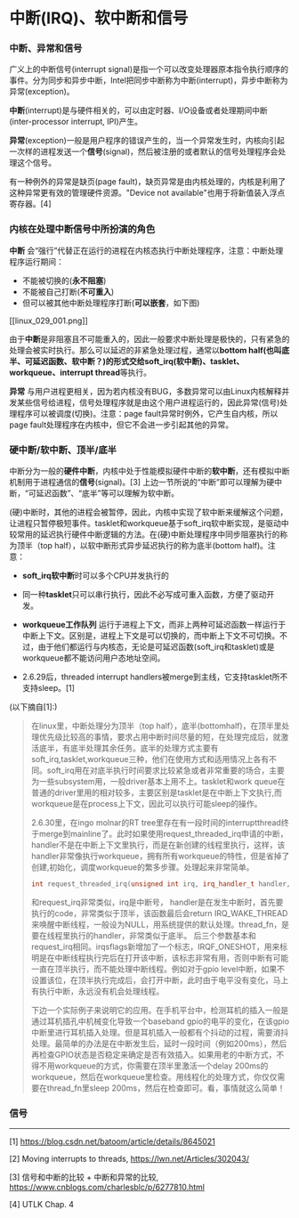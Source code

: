 # 中断(IRQ)、软中断和信号

### 中断、异常和信号

广义上的中断信号(interrupt signal)是指一个可以改变处理器原本指令执行顺序的事件。分为同步和异步中断，Intel把同步中断称为中断(interrupt)，异步中断称为异常(exception)。

**中断**(interrupt)是与硬件相关的，可以由定时器、I/O设备或者处理期间中断(inter-processor interrupt, IPI)产生。

**异常**(exception)一般是用户程序的错误产生的，当一个异常发生时，内核向引起一次样的进程发送一个**信号**(signal)，然后被注册的或者默认的信号处理程序会处理这个信号。

有一种例外的异常是缺页(page fault)，缺页异常是由内核处理的，内核是利用了这种异常更有效的管理硬件资源。"Device not available"也用于将新值装入浮点寄存器。[4]


### 内核在处理中断信号中所扮演的角色

**中断** 会“强行”代替正在运行的进程在内核态执行中断处理程序，注意：中断处理程序运行期间：

* 不能被切换的(**永不阻塞**)
* 不能被自己打断(**不可重入**)
* 但可以被其他中断处理程序打断(**可以嵌套**，如下图)

[[linux_029_001.png]]

由于**中断**是非阻塞且不可能重入的，因此一般要求中断处理是极快的，只有紧急的处理会被实时执行。那么可以延迟的非紧急处理过程，通常以**bottom half(也叫底半、可延迟函数、软中断？)**的形式交给**soft_irq(软中断)、tasklet、workqueue、interrupt thread**等执行。

**异常** 与用户进程更相关，因为若内核没有BUG，多数异常可以由Linux内核解释并发某些信号给进程，信号处理程序就是由这个用户进程运行的，因此异常(信号)处理程序可以被调度(切换)。注意：page fault异常时例外，它产生自内核，所以page fault处理程序在内核中，但它不会进一步引起其他的异常。


### 硬中断/软中断、顶半/底半

中断分为一般的**硬件中断**，内核中处于性能模拟硬件中断的**软中断**，还有模拟中断机制用于进程通信的**信号**(signal)。[3] 上边一节所说的“中断”即可以理解为硬中断，“可延迟函数”、“底半”等可以理解为软中断。

(硬)中断时，其他的进程会被暂停，因此，内核中实现了软中断来缓解这个问题，让进程只暂停极短事件。tasklet和workqueue基于soft_irq软中断实现，是驱动中较常用的延迟执行硬件中断逻辑的方法。在(硬)中断处理程序中同步阻塞执行的称为顶半（top half），以软中断形式异步延迟执行的称为底半(bottom half)。注意：

* **soft_irq软中断**时可以多个CPU并发执行的

* 同一种**tasklet**只可以串行执行，因此不必写成可重入函数，方便了驱动开发。

* **workqueue工作队列** 运行于进程上下文，而非上两种可延迟函数一样运行于中断上下文。区别是，进程上下文是可以切换的，而中断上下文不可切换。不过，由于他们都运行与内核态，无论是可延迟函数(soft_irq和tasklet)或是workqueue都不能访问用户态地址空间。

* 2.6.29后，threaded interrupt handlers被merge到主线，它支持tasklet所不支持sleep。[1]


(以下摘自[1]:)

>
> 在linux里，中断处理分为顶半（top half），底半(bottomhalf)，在顶半里处理优先级比较高的事情，要求占用中断时间尽量的短，在处理完成后，就激活底半，有底半处理其余任务。底半的处理方式主要有soft_irq,tasklet,workqueue三种，他们在使用方式和适用情况上各有不同。soft_irq用在对底半执行时间要求比较紧急或者非常重要的场合，主要为一些subsystem用，一般driver基本上用不上。tasklet和work queue在普通的driver里用的相对较多，主要区别是tasklet是在中断上下文执行,而workqueue是在process上下文，因此可以执行可能sleep的操作。
> 
> 2.6.30里，在ingo molnar的RT tree里存在有一段时间的interruptthread终于merge到mainline了。此时如果使用request_threaded_irq申请的中断，handler不是在中断上下文里执行，而是在新创建的线程里执行，这样，该handler非常像执行workqueue，拥有所有workqueue的特性，但是省掉了创建,初始化，调度workqueue的繁多步骤。处理起来非常简单。
> ```cpp
> int request_threaded_irq(unsigned int irq, irq_handler_t handler, irq_handler_t thread_fn, unsigned long irqflags, const char *devname, void *dev_id)
> ```
> 
> 和request_irq非常类似，irq是中断号， handler是在发生中断时，首先要执行的code，非常类似于顶半，该函数最后会return IRQ_WAKE_THREAD来唤醒中断线程，一般设为NULL，用系统提供的默认处理。thread_fn，是要在线程里执行的handler，非常类似于底半。 后三个参数基本和request_irq相同。irqsflags新增加了一个标志，IRQF_ONESHOT，用来标明是在中断线程执行完后在打开该中断，该标志非常有用，否则中断有可能一直在顶半执行，而不能处理中断线程。例如对于gpio level中断，如果不设置该位，在顶半执行完成后，会打开中断，此时由于电平没有变化，马上有执行中断，永远没有机会处理线程。
> 
> 下边一个实际例子来说明它的应用。在手机平台中，检测耳机的插入一般是通过耳机插孔中机械变化导致一个baseband gpio的电平的变化，在该gpio中断里进行耳机插入处理。但是耳机插入一般都有个抖动的过程，需要消抖处理。最简单的办法是在中断发生后，延时一段时间（例如200ms），然后再检查GPIO状态是否稳定来确定是否有效插入。如果用老的中断方式，不得不用workqueue的方式，你需要在顶半里激活一个delay 200ms的workqueue，然后在workqueue里检查。用线程化的处理方式，你仅仅需要在thread_fn里sleep 200ms，然后在检查即可。看，事情就这么简单！

### 信号


---

[1] https://blog.csdn.net/batoom/article/details/8645021

[2] Moving interrupts to threads, https://lwn.net/Articles/302043/

[3] 信号和中断的比较 + 中断和异常的比较, https://www.cnblogs.com/charlesblc/p/6277810.html

[4] UTLK Chap. 4
